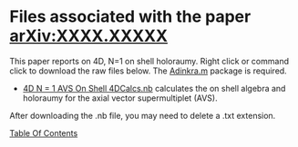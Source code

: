 # Files associated with the paper [arXiv:XXXX.XXXXX](https://arxiv.org/pdf/XXXX.XXXXX.pdf)
This paper reports on 4D, N=1 on shell holoraumy. Right click or command click to download the raw files below. The [Adinkra.m](https://hepthools.github.io/Adinkra/) package is required.


* [4D N = 1 AVS On Shell 4DCalcs.nb](https://raw.githubusercontent.com/HEPTHools/Data/master/4dHoloROnShLL/4D%N%=%1%AVS%On%Shell%4DCalcs.nb) calculates the on shell algebra and holoraumy for the axial vector supermultiplet (AVS).

After downloading the .nb file, you may need to delete a .txt extension. 

[Table Of Contents](https://hepthools.github.io/Data/)
